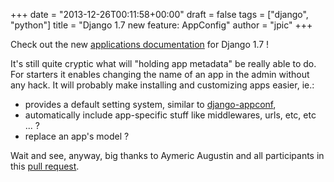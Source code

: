 +++
date = "2013-12-26T00:11:58+00:00"
draft = false
tags = ["django", "python"]
title = "Django 1.7 new feature: AppConfig"
author = "jpic"
+++

Check out the new [applications documentation](https://docs.djangoproject.com/en/dev/ref/applications/) for Django 1.7 !

It's still quite cryptic what will "holding app metadata" be really able to do. For starters it enables changing the name of an app in the admin without any hack. It will probably make installing and customizing apps easier, ie.:

- provides a default setting system, similar to [django-appconf](http://django-appconf.readthedocs.org/en/latest/),
- automatically include app-specific stuff like middlewares, urls, etc, etc ... ?
- replace an app's model ?

Wait and see, anyway, big thanks to Aymeric Augustin and all participants in this [pull request](https://github.com/django/django/pull/2089).
